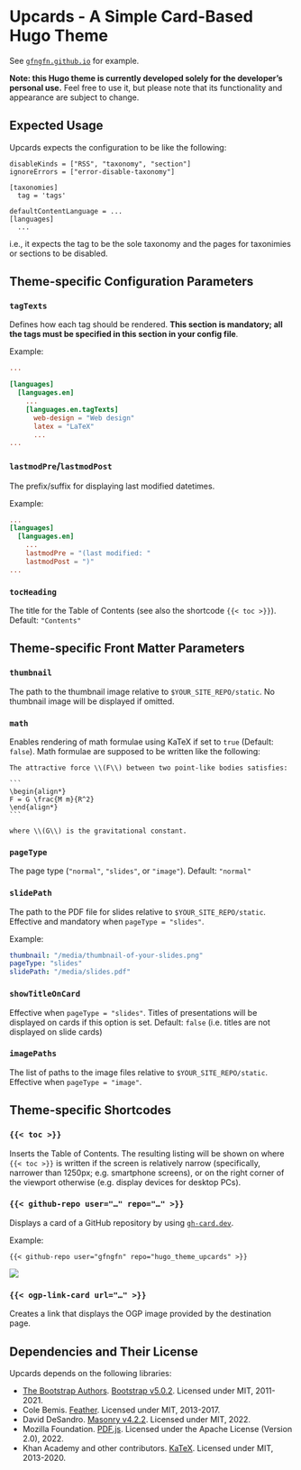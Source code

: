 # Upcards - A Simple Card-Based Hugo Theme

See [`gfngfn.github.io`](https://gfngfn.github.io/) for example.

**Note: this Hugo theme is currently developed solely for the developer’s personal use.** Feel free to use it, but please note that its functionality and appearance are subject to change.


## Expected Usage

Upcards expects the configuration to be like the following:

```
disableKinds = ["RSS", "taxonomy", "section"]
ignoreErrors = ["error-disable-taxonomy"]

[taxonomies]
  tag = 'tags'

defaultContentLanguage = ...
[languages]
  ...
```

i.e., it expects the tag to be the sole taxonomy and the pages for taxonimies or sections to be disabled.


## Theme-specific Configuration Parameters

### `tagTexts`

Defines how each tag should be rendered. **This section is mandatory; all the tags must be specified in this section in your config file**.

Example:

```toml
...

[languages]
  [languages.en]
    ...
    [languages.en.tagTexts]
      web-design = "Web design"
      latex = "LaTeX"
      ...
...
```

### `lastmodPre`/`lastmodPost`

The prefix/suffix for displaying last modified datetimes.

Example:

```toml
...
[languages]
  [languages.en]
    ...
    lastmodPre = "(last modified: "
    lastmodPost = ")"
...
```

### `tocHeading`

The title for the Table of Contents (see also the shortcode `{{< toc >}}`). Default: `"Contents"`


## Theme-specific Front Matter Parameters

### `thumbnail`

The path to the thumbnail image relative to `$YOUR_SITE_REPO/static`. No thumbnail image will be displayed if omitted.


### `math`

Enables rendering of math formulae using KaTeX if set to `true` (Default: `false`). Math formulae are supposed to be written like the following:

````
The attractive force \\(F\\) between two point-like bodies satisfies:

```
\begin{align*}
F = G \frac{M m}{R^2}
\end{align*}
```

where \\(G\\) is the gravitational constant.
````


### `pageType`

The page type (`"normal"`, `"slides"`, or `"image"`). Default: `"normal"`


### `slidePath`

The path to the PDF file for slides relative to `$YOUR_SITE_REPO/static`. Effective and mandatory when `pageType = "slides"`.

Example:

```yaml
thumbnail: "/media/thumbnail-of-your-slides.png"
pageType: "slides"
slidePath: "/media/slides.pdf"
```


### `showTitleOnCard`

Effective when `pageType = "slides"`. Titles of presentations will be displayed on cards if this option is set. Default: `false` (i.e. titles are not displayed on slide cards)


### `imagePaths`

The list of paths to the image files relative to `$YOUR_SITE_REPO/static`. Effective when `pageType = "image"`.


## Theme-specific Shortcodes

### `{{< toc >}}`

Inserts the Table of Contents. The resulting listing will be shown on where `{{< toc >}}` is written if the screen is relatively narrow (specifically, narrower than 1250px; e.g. smartphone screens), or on the right corner of the viewport otherwise (e.g. display devices for desktop PCs).


### `{{< github-repo user="…" repo="…" >}}`

Displays a card of a GitHub repository by using [`gh-card.dev`](https://gh-card.dev).

Example:

```
{{< github-repo user="gfngfn" repo="hugo_theme_upcards" >}}
```

<img src="https://gh-card.dev/repos/gfngfn/hugo_theme_upcards.svg" />


### `{{< ogp-link-card url="…" >}}`

Creates a link that displays the OGP image provided by the destination page.


## Dependencies and Their License

Upcards depends on the following libraries:

- [The Bootstrap Authors](https://github.com/twbs/bootstrap/graphs/contributors). [Bootstrap v5.0.2](https://getbootstrap.com/). Licensed under MIT, 2011-2021.
- Cole Bemis. [Feather](https://feathericons.com/). Licensed under MIT, 2013-2017.
- David DeSandro. [Masonry v4.2.2](https://masonry.desandro.com/). Licensed under MIT, 2022.
- Mozilla Foundation. [PDF.js](https://mozilla.github.io/pdf.js/). Licensed under the Apache License (Version 2.0), 2022.
- Khan Academy and other contributors. [KaTeX](https://katex.org/). Licensed under MIT, 2013-2020.
